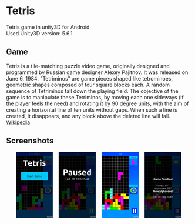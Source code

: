 # Tetris
Tetris game in unity3D for Android </br>
Used Unity3D version: 5.6.1

## Game
Tetris is a tile-matching puzzle video game, originally designed and programmed by Russian game designer Alexey Pajitnov. It was released on June 6, 1984. "Tetriminos" are game pieces shaped like tetrominoes, geometric shapes composed of four square blocks each. A random sequence of Tetriminos fall down the playing field. The objective of the game is to manipulate these Tetriminos, by moving each one sideways (if the player feels the need) and rotating it by 90 degree units, with the aim of creating a horizontal line of ten units without gaps. When such a line is created, it disappears, and any block above the deleted line will fall.
[Wikipedia](https://en.wikipedia.org/wiki/Tetris)

## Screenshots
<div align="center">
        <img width="20%" src="Screenshots/1.png" alt="List screen" title="Main Menu"</img>
        <img height="0" width="8px">
        <img width="20%" src="Screenshots/2.png" alt="List screen" title="Game paused"></img>
        <img height="0" width="8px">
        <img width="20%" src="Screenshots/3.png" alt="List screen" title="Game"></img>
        <img height="0" width="8px">
        <img width="20%" src="Screenshots/5.png" alt="List screen" title="Game finished"></img>
</div>

